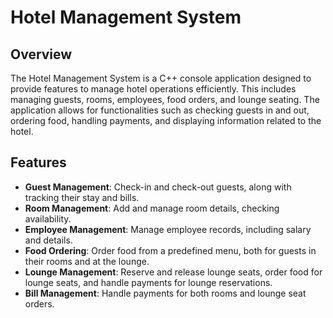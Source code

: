 # Hotel Management System

## Overview
The Hotel Management System is a C++ console application designed to provide features to manage hotel operations efficiently. This includes managing guests, rooms, employees, food orders, and lounge seating. The application allows for functionalities such as checking guests in and out, ordering food, handling payments, and displaying information related to the hotel.

## Features

- **Guest Management**: Check-in and check-out guests, along with tracking their stay and bills.
- **Room Management**: Add and manage room details, checking availability.
- **Employee Management**: Manage employee records, including salary and details.
- **Food Ordering**: Order food from a predefined menu, both for guests in their rooms and at the lounge.
- **Lounge Management**: Reserve and release lounge seats, order food for lounge seats, and handle payments for lounge reservations.
- **Bill Management**: Handle payments for both rooms and lounge seat orders.
